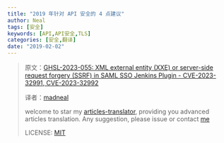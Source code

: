 ```yaml
---
title: "2019 年针对 API 安全的 4 点建议"
author: Neal
tags: [安全]
keywords: [API,API安全,TLS]
categories: [安全,翻译]
date: "2019-02-02" 
---
```


> 原文：[GHSL-2023-055: XML external entity (XXE) or server-side request forgery (SSRF) in SAML SSO Jenkins Plugin - CVE-2023-32991, CVE-2023-32992](https://securitylab.github.com/advisories/GHSL-2023-055_SAML_Single_Sign_On__SSO__for_Jenkins/)
>
> 译者：[madneal](https://github.com/madneal)
>
> welcome to star my [articles-translator](https://github.com/madneal/articles-translator/), providing you advanced articles translation. Any suggestion, please issue or contact [me](mailto:bing@stu.ecnu.edu.cn)
>
> LICENSE: [MIT](https://opensource.org/licenses/MIT)
